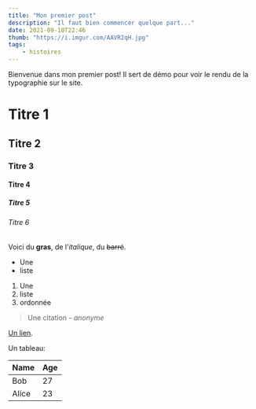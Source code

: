 ```yaml
---
title: "Mon premier post"
description: "Il faut bien commencer quelque part..."
date: 2021-09-18T22:46
thumb: "https://i.imgur.com/AAVR2qH.jpg"
tags:
    - histoires
---
```


Bienvenue dans mon premier post! Il sert de démo pour voir le rendu de la typographie sur le site.

# Titre 1

## Titre 2

### Titre 3

#### Titre 4

##### Titre 5

###### Titre 6


Voici du **gras**, de l'*italique*, du ~~barré~~.

* Une
* liste

1. Une
1. liste
1. ordonnée

> Une citation - *anonyme*

[Un lien](https://github.com/lyalyn/blog-celia).

Un tableau:

| Name  | Age   |
| ----- | ----- |
| Bob   | 27	   |
| Alice | 23	   |
